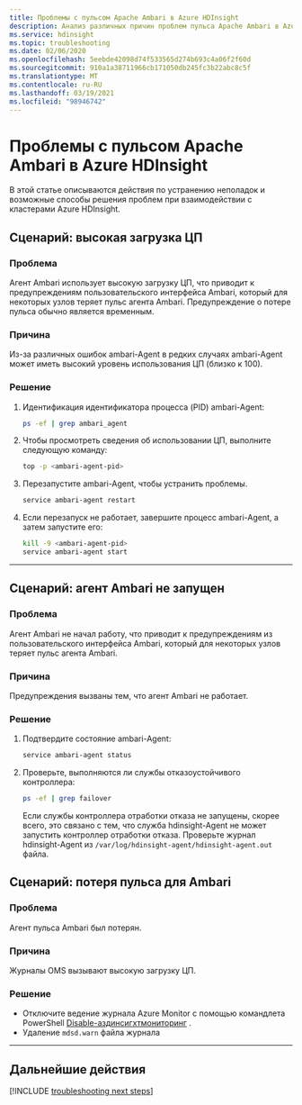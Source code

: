 ```yaml
---
title: Проблемы с пульсом Apache Ambari в Azure HDInsight
description: Анализ различных причин проблем пульса Apache Ambari в Azure HDInsight
ms.service: hdinsight
ms.topic: troubleshooting
ms.date: 02/06/2020
ms.openlocfilehash: 5eebde42098d74f533565d274b693c4a06f2f60d
ms.sourcegitcommit: 910a1a38711966cb171050db245fc3b22abc8c5f
ms.translationtype: MT
ms.contentlocale: ru-RU
ms.lasthandoff: 03/19/2021
ms.locfileid: "98946742"
---
```

# <a name="apache-ambari-heartbeat-issues-in-azure-hdinsight"></a>Проблемы с пульсом Apache Ambari в Azure HDInsight

В этой статье описываются действия по устранению неполадок и возможные способы решения проблем при взаимодействии с кластерами Azure HDInsight.

## <a name="scenario-high-cpu-utilization"></a>Сценарий: высокая загрузка ЦП

### <a name="issue"></a>Проблема

Агент Ambari использует высокую загрузку ЦП, что приводит к предупреждениям пользовательского интерфейса Ambari, который для некоторых узлов теряет пульс агента Ambari. Предупреждение о потере пульса обычно является временным.

### <a name="cause"></a>Причина

Из-за различных ошибок ambari-Agent в редких случаях ambari-Agent может иметь высокий уровень использования ЦП (близко к 100).

### <a name="resolution"></a>Решение

1. Идентификация идентификатора процесса (PID) ambari-Agent:

    ```bash
    ps -ef | grep ambari_agent
    ```

1. Чтобы просмотреть сведения об использовании ЦП, выполните следующую команду:

    ```bash
    top -p <ambari-agent-pid>
    ```

1. Перезапустите ambari-Agent, чтобы устранить проблемы.

    ```bash
    service ambari-agent restart
    ```

1. Если перезапуск не работает, завершите процесс ambari-Agent, а затем запустите его:

    ```bash
    kill -9 <ambari-agent-pid>
    service ambari-agent start
    ```

---

## <a name="scenario-ambari-agent-not-started"></a>Сценарий: агент Ambari не запущен

### <a name="issue"></a>Проблема

Агент Ambari не начал работу, что приводит к предупреждениям из пользовательского интерфейса Ambari, который для некоторых узлов теряет пульс агента Ambari.

### <a name="cause"></a>Причина

Предупреждения вызваны тем, что агент Ambari не работает.

### <a name="resolution"></a>Решение

1. Подтвердите состояние ambari-Agent:

    ```bash
    service ambari-agent status
    ```

1. Проверьте, выполняются ли службы отказоустойчивого контроллера:

    ```bash
    ps -ef | grep failover
    ```

    Если службы контроллера отработки отказа не запущены, скорее всего, это связано с тем, что служба hdinsight-Agent не может запустить контроллер отработки отказа. Проверьте журнал hdinsight-Agent из `/var/log/hdinsight-agent/hdinsight-agent.out` файла.

## <a name="scenario-heartbeat-lost-for-ambari"></a>Сценарий: потеря пульса для Ambari

### <a name="issue"></a>Проблема

Агент пульса Ambari был потерян.

### <a name="cause"></a>Причина

Журналы OMS вызывают высокую загрузку ЦП.

### <a name="resolution"></a>Решение

* Отключите ведение журнала Azure Monitor с помощью командлета PowerShell [Disable-аздинсигхтмониторинг](/powershell/module/az.hdinsight/disable-azhdinsightmonitoring) .
* Удаление `mdsd.warn` файла журнала

---

## <a name="next-steps"></a>Дальнейшие действия

[!INCLUDE [troubleshooting next steps](../../../includes/hdinsight-troubleshooting-next-steps.md)]